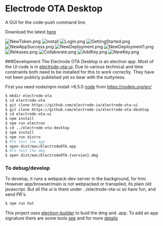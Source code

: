Electrode OTA Desktop
===
A GUI for the code-push command line.

Download the latest [here](releases)


![NewToken.png](./docs/imgs/NewToken.png)
![install](./docs/imgs/DMG.png)
![Login.png](./docs/imgs/Login.png)
![GettingStarted.png](./docs/imgs/GettingStarted.png)
![NewAppSuccess.png](./docs/imgs/NewAppSuccess.png)
![NewDeployment.png](./docs/imgs/NewDeployment.png)
![NewDeployment1.png](./docs/imgs/NewDeployment1.png)
![Releases.png](./docs/imgs/Releases.png)
![Collaborate.png](./docs/imgs/Collaborate.png)
![AddKey.png](./docs/imgs/AddKey.png)
![NewKey.png](./docs/imgs/NewKey.png)



###Development
The Electrode OTA Desktop is an electron app. Most of the UI code is in [electrode-ota-ui](../electrode-ota-ui). Due
to various technical and time constraints both need to be installed for this to work correctly.   They have not been publicly
published yet so bear with the nuttyness.

First you need node/npm install >6.5.0 [node](https://nodejs.org/en/) from https://nodejs.org/en/
 
```sh
$ mkdir electrode-ota
$ cd electrode-ota
$ git clone https://github.com/electrode-io/electrode-ota-ui
$ git clone https://github.com/electrode-io/electrode-ota-desktop
$ cd electrode-ota-ui
$ npm install
$ npm run electron
$ cd ../electrode-ota-desktop
$ npm install
$ npm run distro
$ #To test the app
$ open dist/mac/ElectrodeOTA.app
$ #To test the dmg
$ open dist/mac/ElectrodeOTA-{version}.dmg
```
### To debug/develop
To develop, it runs a webpack-dev-server in the background, for hmr.   However app/browser/main is not webpacked or
transpiled, its plain old javascript.  But all the ui is there under ../electrode-ota-ui so have fun, and send PR's.

```sh
$ npm run hot
```

This project uses [electron-builder](https://github.com/electron-userland/electron-builder) to buid the dmg and .app.
To add an app signature there are some tools [see](https://github.com/electron-userland/electron-osx-sign/wiki/1.-Getting-Started)
and for more [details](https://github.com/electron-userland/electron-builder/wiki/Options)

